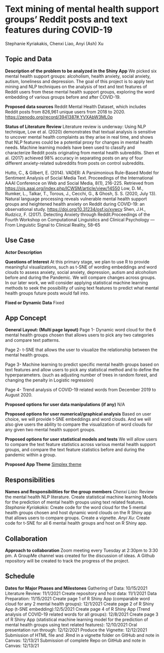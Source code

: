 # Text mining of mental health support groups’ Reddit posts and text features during COVID-19

Stephanie Kyriakakis, Chenxi Liao, Anyi (Ash) Xu

## Topic and Data

**Description of the problem to be analyzed in the Shiny App**
We picked six mental health support groups: alcoholism, health anxiety, social anxiety, autism, 
loneliness and depression. The goal of this project is to apply text mining and NLP techniques 
on the analysis of text and text features of Reddit users from these mental health support 
groups, exploring the word embedding of various groups before and after COVID-19. 

**Proposed data sources**
Reddit Mental Health Dataset, which includes Reddit posts from 826,961 unique users from 2018 to 2020.
https://zenodo.org/record/3941387#.YVXAbW3ML0p

**Status of Literature Review**
Literature review is underway: 
Using NLP technique, Low et al. (2020) demonstrates that textual analysis is sensitive to 
uncover mental health complaints as they arise in real time, and shows that NLP features
could be a potential proxy for changes in mental health needs.
Machine learning models have been used to classify and characterize Reddit posts 
originating from mental health subreddits. Shen et al. (2017) achieved 98% accuracy
in separating posts on any of four different anxiety-related subreddits from posts on control 
subreddits.

Hutto, C., & Gilbert, E. (2014). VADER: A Parsimonious Rule-Based Model for Sentiment Analysis of Social Media Text. 
Proceedings of the International AAAI Conference on Web and Social Media, 8(1), 216-225. 
Retrieved from https://ojs.aaai.org/index.php/ICWSM/article/view/14550
Low, D. M., Rumker, L., Talkar, T., Torous, J., Cecchi, G., & Ghosh, S. S. (2020, July 13). 
Natural language processing reveals vulnerable mental health support groups and heightened health anxiety 
on Reddit during COVID-19: an observational study. https://doi.org/10.31234/osf.io/xvwcy
Shen, J.H., Rudzicz, F. (2017). Detecting Anxiety through Reddit.Proceedings of the Fourth Workshop 
on Computational Linguistics and Clinical Psychology — From Linguistic Signal to Clinical Reality, 58–65


## Use Case
**Actor Description**

**Questions of Interest**
At this primary stage, we plan to use R to provide meaningful visualizations, such as t-SNE of wording embeddings and word clouds to assess anxiety, social anxiety, depression, autism and alcoholism before and during the Pandemic. We will compare changes across groups. In our later work, we will consider applying statistical machine learning methods to seek the possibility of using text features to predict what mental health groups future posts would fall into. 

**Fixed or Dynamic Data**
Fixed


## App Concept
**General Layout: (Multi page layout)**
Page 1- Dynamic word cloud for the 6 mental health groups chosen that allows users to pick 
any two categories and compare text patterns.

Page 2- t-SNE that allows the user to visualize the relationship between the mental health
groups. 

Page 3- Machine learning to predict specific mental health groups based on text features 
and allow users to pick any statistical method and to define the hyperparameters. 
(such as adjusting number of trees in random forest, and changing the penalty in
Logistic regression)

Page 4- Trend analysis of COVID-19 related words from December 2019 to August 2020.


**Proposed options for user data manipulations (if any)**
N/A

**Proposed options for user numerical/graphical analysis**
Based on user choice, we will provide t-SNE embeddings and 
word clouds. And we will also give users the ability to compare the visualization of word clouds
for any given two mental health support groups.

**Proposed options for user statistical models and tests**
We will allow users to compare the text feature statistics across various mental health support
groups, and compare the text feature statistics before and during the pandemic within a group.

**Proposed App Theme**
[Simplex theme](https://rstudio.github.io/shinythemes)


## Responsibilities
**Names and Responsibilities for the group members**
*Chenxi Liao*: Review the mental health NLP literature. Create statistical machine learning 
Models for the prediction of mental health groups using text related features. 
*Stephanie Kyriakakis*: Create code for the word cloud for the 5 mental health groups chosen
and host dynamic word clouds on the R Shiny app that allows users to compare groups. 
Create a vignette.
*Anyi Xu*:  Create code for  t-SNE for all 6 mental health groups and host on R Shiny app.


## Collaboration
**Approach to collaboration**
Zoom meeting every Tuesday at 2:30pm to 3:30 pm. 
A GroupMe channel was created for the discussion of ideas.
A Github repository will be created to track the progress of the project.


## Schedule
**Dates for Major Phases and Milestones**
Gathering of Data: 10/15/2021
Literature Review: 11/1/2021
Create repository and host data: 11/1/2021
Data Preparation: 11/15/2021
Create page 1 of R Shiny App (comparable word cloud for any 2 mental health groups): 
12/1/2021
Create page 2 of R Shiny App (t-SNE embedding):12/5/2021
Create page 4 of R Shiny App (Trend analysis of COVID-19 related words for all groups):
12/8/2021
Create page 3 of R Shiny App (statistical machine learning model for the prediction of 
mental health groups using text related features): 12/10/2021
Oral presentation run through: 12/12/2021
Produce the Vignette: 12/12/2021
Submission of  HTML file and .Rmd in a vignette folder on GitHub and note in Canvas: 
12/13/21
Submission of complete Repo on GitHub and note in Canvas: 12/13/21

